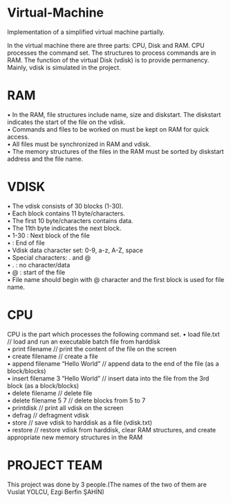 # Virtual-Machine
Implementation of a simplified virtual machine partially. 

  In the virtual machine there are three parts: CPU, Disk and RAM. CPU processes the command set. The structures to process commands are in RAM. The function of the virtual Disk (vdisk) is to provide permanency. Mainly, vdisk is simulated in the project.

# RAM
•	In the RAM, file structures include name, size and diskstart. The diskstart indicates the start of the file on the vdisk. \
•	Commands and files to be worked on must be kept on RAM for quick access.\
•	All files must be synchronized in RAM and vdisk.\
•	The memory structures of the files in the RAM must be sorted by diskstart address and the file name. 


# VDISK

•	The vdisk consists of 30 blocks (1-30).\
•	Each block contains 11 byte/characters. \
•	The first 10 byte/characters contains data.\
•	The 11th byte indicates the next block.\
•	1-30  : Next block of the file\
•	: End of file\
•	Vdisk data character set: 0-9, a-z, A-Z, space \
•	Special characters:   . and @ \
•	.    :   no character/data\
•	@  :   start of the file\
•	File name should begin with @ character and the first block is used for file name.


# CPU
CPU is the part which processes the following command set.
•	load file.txt // load and run an executable batch file from harddisk\
•	print filename // print the content of the file on the screen\
•	create filename // create a file\
•	append filename “Hello World” // append data to the end of the file (as a block/blocks)\
•	insert filename 3 “Hello World” // insert data into the file from the 3rd block (as a block/blocks)\
•	delete filename // delete file\
•	delete filename 5 7 // delete blocks from 5 to 7\
•	printdisk // print all vdisk on the screen\
•	defrag // defragment vdisk\
•	store // save vdisk to harddisk as a file (vdisk.txt)\
•	restore // restore vdisk from harddisk, clear RAM structures, and create appropriate new memory structures in the RAM

# PROJECT TEAM
This project was done by 3 people.(The names of the two of them are Vuslat YOLCU, Ezgi Berfin ŞAHİN)
